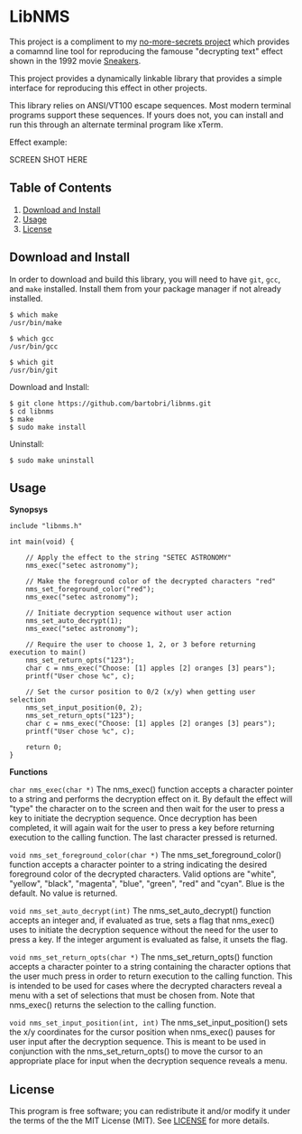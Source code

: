 LibNMS
======

This project is a compliment to my [no-more-secrets project](https://github.com/bartobri/no-more-secrets)
which provides a comamnd line tool for reproducing the famouse
"decrypting text" effect shown in the 1992 movie [Sneakers](https://www.youtube.com/watch?v=F5bAa6gFvLs&t=35).

This project provides a dynamically linkable library that provides a
simple interface for reproducing this effect in other projects.

This library relies on ANSI/VT100 escape sequences. Most modern terminal
programs support these sequences. If yours does not, you can install and
run this through an alternate terminal program like xTerm.

Effect example:

SCREEN SHOT HERE

Table of Contents
-----------------

1. [Download and Install](#download-and-install)
2. [Usage](#usage)
3. [License](#license)

Download and Install
--------------------

In order to download and build this library, you will need to have `git`,
`gcc`, and `make` installed. Install them from your package manager if not
already installed.

```
$ which make
/usr/bin/make

$ which gcc
/usr/bin/gcc

$ which git
/usr/bin/git
```

Download and Install:

```
$ git clone https://github.com/bartobri/libnms.git
$ cd libnms
$ make
$ sudo make install
```

Uninstall:

```
$ sudo make uninstall
```

Usage
-----

**Synopsys**
```
include "libnms.h"

int main(void) {

    // Apply the effect to the string "SETEC ASTRONOMY"
    nms_exec("setec astronomy");
    
    // Make the foreground color of the decrypted characters "red"
    nms_set_foreground_color("red");
    nms_exec("setec astronomy");
    
    // Initiate decryption sequence without user action
    nms_set_auto_decrypt(1);
    nms_exec("setec astronomy");
    
    // Require the user to choose 1, 2, or 3 before returning execution to main()
    nms_set_return_opts("123");
    char c = nms_exec("Choose: [1] apples [2] oranges [3] pears");
    printf("User chose %c", c);
    
    // Set the cursor position to 0/2 (x/y) when getting user selection
    nms_set_input_position(0, 2);
    nms_set_return_opts("123");
    char c = nms_exec("Choose: [1] apples [2] oranges [3] pears");
    printf("User chose %c", c);
    
    return 0;
}
```

**Functions**

`char nms_exec(char *)`
The nms_exec() function accepts a character pointer to a string and performs
the decryption effect on it. By default the effect will "type" the character
on to the screen and then wait for the user to press a key to initiate the
decryption sequence. Once decryption has been completed, it will again wait
for the user to press a key before returning execution to the calling function.
The last character pressed is returned.

`void nms_set_foreground_color(char *)`
The nms_set_foreground_color() function accepts a character pointer to a
string indicating the desired foreground color of the decrypted characters.
Valid options are "white", "yellow", "black", "magenta", "blue", "green",
"red" and "cyan". Blue is the default. No value is returned.

`void nms_set_auto_decrypt(int)`
The nms_set_auto_decrypt() function accepts an integer and, if evaluated
as true, sets a flag that nms_exec() uses to initiate the decryption sequence
without the need for the user to press a key. If the integer argument
is evaluated as false, it unsets the flag.

`void nms_set_return_opts(char *)`
The nms_set_return_opts() function accepts a character pointer to a string
containing the character options that the user much press in order to
return execution to the calling function. This is intended to be used for
cases where the decrypted characters reveal a menu with a set of
selections that must be chosen from. Note that nms_exec() returns the
selection to the calling function.

`void nms_set_input_position(int, int)`
The nms_set_input_position() sets the x/y coordinates for the cursor position
when nms_exec() pauses for user input after the decryption sequence. This is
meant to be used in conjunction with the nms_set_return_opts() to move the
cursor to an appropriate place for input when the decryption sequence reveals
a menu.

License
-------

This program is free software; you can redistribute it and/or modify it under the terms of the the
MIT License (MIT). See [LICENSE](LICENSE) for more details.
